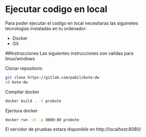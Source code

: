 # Ejecutar codigo en local

Para poder ejecutar el codigo en local necesitaras las siguinetes tecnologias instaladas en tu ordenador:
- Docker
- Git


##Instrucciones 
Las siguientes instrucciones son validas para linux/windows

Clonar repositorio
```bash
git clone https://gitlab.com/pabil/bote-dw
cd bote-dw
```

Compilar docker

```bash
docker build . -t probote
```
Ejectura docker
```bash
docker run -it -p 8080:80 probote
```

El servidor de pruebas estara disponible en http://localhost:8080/

